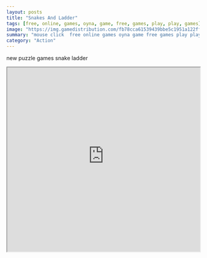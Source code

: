 ```yaml
---
layout: posts
title: "Snakes And Ladder"
tags: [free, online, games, oyna, game, free, games, play, play, games]
image: "https://img.gamedistribution.com/fb78cca61539439bbe5c1951a122ff05.jpg"
summary: "mouse click  free online games oyna game free games play play games"
category: "Action"
---
```


new puzzle games snake ladder

<iframe width="100%" height="480px;" src="https://flash.gamedistribution.com?game=fb78cca61539439bbe5c1951a122ff05"></iframe>